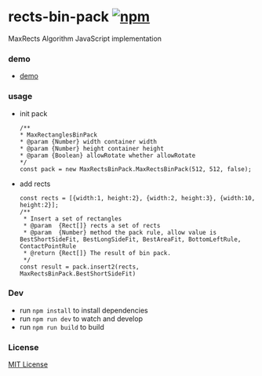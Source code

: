 # rects-bin-pack [![npm][npm-image]][npm-url]
MaxRects Algorithm JavaScript implementation

### demo
* [demo](https://06wj.github.io/MaxRectsBinPack/demo/test.html)

### usage
* init pack
    ```
    /**
    * MaxRectanglesBinPack
    * @param {Number} width container width
    * @param {Number} height container height
    * @param {Boolean} allowRotate whether allowRotate
    */
    const pack = new MaxRectsBinPack.MaxRectsBinPack(512, 512, false);
    ```
* add rects
    ```
    const rects = [{width:1, height:2}, {width:2, height:3}, {width:10, height:2}];
    /**
     * Insert a set of rectangles
     * @param  {Rect[]} rects a set of rects
     * @param  {Number} method the pack rule, allow value is BestShortSideFit, BestLongSideFit, BestAreaFit, BottomLeftRule, ContactPointRule
     * @return {Rect[]} The result of bin pack.
     */
    const result = pack.insert2(rects, MaxRectsBinPack.BestShortSideFit)
    ```

### Dev
* run `npm install` to install dependencies
* run `npm run dev` to watch and develop
* run `npm run build` to build

### License
[MIT License](http://en.wikipedia.org/wiki/MIT_License)

[npm-image]: https://img.shields.io/npm/v/rects-bin-pack.svg?style=flat-square
[npm-url]: https://www.npmjs.com/package/rects-bin-pack